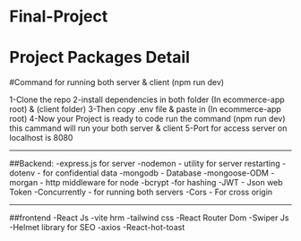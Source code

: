 # Final-Project
# Project Packages Detail

#Command for running both server & client (npm run dev)

1-Clone the repo
2-install dependencies in both folder (In ecommerce-app root) & (client folder)
3-Then copy .env file & paste in (In ecommerce-app root)
4-Now your Project is ready to code run the command (npm run dev) this cammand will run your both server & client 
5-Port for access server on localhost is 8080 

---

##Backend:
-express.js for server
-nodemon - utility for server restarting
-dotenv - for confidential data
-mongodb - Database
-mongoose-ODM
-morgan - http middleware for node
-bcrypt -for hashing
-JWT - Json web Token
-Concurrently - for running both servers
-Cors - For cross origin 

---

##frontend
-React Js
-vite hrm
-tailwind css
-React Router Dom
-Swiper Js
-Helmet library for SEO
-axios 
-React-hot-toast
